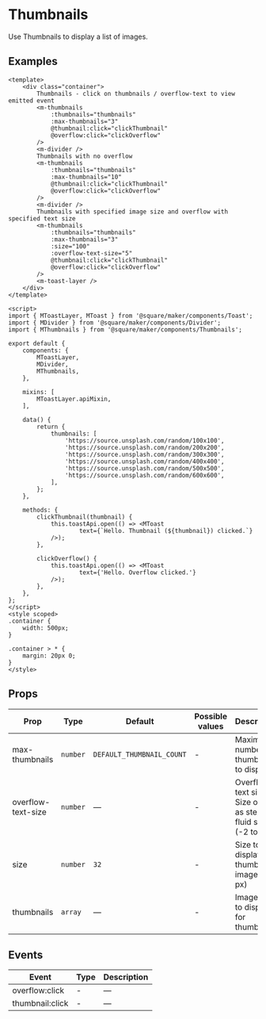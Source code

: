 # Thumbnails

Use Thumbnails to display a list of images.

## Examples
```vue
<template>
	<div class="container">
		Thumbnails - click on thumbnails / overflow-text to view emitted event
		<m-thumbnails
			:thumbnails="thumbnails"
			:max-thumbnails="3"
			@thumbnail:click="clickThumbnail"
			@overflow:click="clickOverflow"
		/>
		<m-divider />
		Thumbnails with no overflow
		<m-thumbnails
			:thumbnails="thumbnails"
			:max-thumbnails="10"
			@thumbnail:click="clickThumbnail"
			@overflow:click="clickOverflow"
		/>
		<m-divider />
		Thumbnails with specified image size and overflow with specified text size
		<m-thumbnails
			:thumbnails="thumbnails"
			:max-thumbnails="3"
			:size="100"
			:overflow-text-size="5"
			@thumbnail:click="clickThumbnail"
			@overflow:click="clickOverflow"
		/>
		<m-toast-layer />
	</div>
</template>

<script>
import { MToastLayer, MToast } from '@square/maker/components/Toast';
import { MDivider } from '@square/maker/components/Divider';
import { MThumbnails } from '@square/maker/components/Thumbnails';

export default {
	components: {
		MToastLayer,
		MDivider,
		MThumbnails,
	},

	mixins: [
		MToastLayer.apiMixin,
	],

	data() {
		return {
			thumbnails: [
				'https://source.unsplash.com/random/100x100',
				'https://source.unsplash.com/random/200x200',
				'https://source.unsplash.com/random/300x300',
				'https://source.unsplash.com/random/400x400',
				'https://source.unsplash.com/random/500x500',
				'https://source.unsplash.com/random/600x600',
			],
		};
	},

	methods: {
		clickThumbnail(thumbnail) {
			this.toastApi.open(() => <MToast
					text={`Hello. Thumbnail (${thumbnail}) clicked.`}
			/>);
		},

		clickOverflow() {
			this.toastApi.open(() => <MToast
					text={'Hello. Overflow clicked.'}
			/>);
		},
	},
};
</script>
<style scoped>
.container {
	width: 500px;
}

.container > * {
	margin: 20px 0;
}
</style>
```

<!-- api-tables:start -->
## Props

| Prop               | Type     | Default                   | Possible values | Description                                                        |
| ------------------ | -------- | ------------------------- | --------------- | ------------------------------------------------------------------ |
| max-thumbnails     | `number` | `DEFAULT_THUMBNAIL_COUNT` | -               | Maximum number of thumbnails to display                            |
| overflow-text-size | `number` | —                         | -               | Overflow text size. Size of text as step in fluid scale (-2 to 7). |
| size               | `number` | `32`                      | -               | Size to display thumbnail images (in px)                           |
| thumbnails         | `array`  | —                         | -               | Image urls to display for thumbnails                               |


## Events

| Event           | Type | Description |
| --------------- | ---- | ----------- |
| overflow:click  | -    | —           |
| thumbnail:click | -    | —           |
<!-- api-tables:end -->
